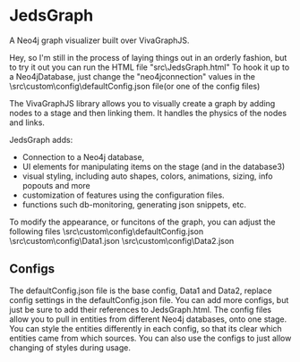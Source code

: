 # JedsGraph
A Neo4j graph visualizer built over VivaGraphJS.

Hey, so I'm still in the process of laying things out in an orderly fashion, 
but to try it out you can run the HTML file "src\JedsGraph.html"
To hook it up to a Neo4jDatabase, just change the "neo4jconnection" values in the \src\custom\config\defaultConfig.json file(or one of the config files)

The VivaGraphJS library allows you to visually create a graph by adding nodes to a stage and then linking them.
It handles the physics of the nodes and links.

JedsGraph adds: 
- Connection to a Neo4j database, 
- UI elements for manipulating items on the stage (and in the database3)
- visual styling, including auto shapes, colors, animations, sizing, info popouts and more
- customization of features using the configuration files.
- functions such db-monitoring, generating json snippets, etc.

To modify the appearance, or funcitons of the graph, you can adjust the following files
\src\custom\config\defaultConfig.json
\src\custom\config\Data1.json
\src\custom\config\Data2.json

Configs
--------
The defaultConfig.json file is the base config,
Data1 and Data2, replace config settings in the defaultConfig.json file.
You can add more configs, but just be sure to add their references to JedsGraph.html.
The config files allow you to pull in entities from different Neo4j databases, onto one stage.
You can style the entities differently in each config, so that its clear which entities came from which sources.
You can also use the configs to just allow changing of styles during usage.